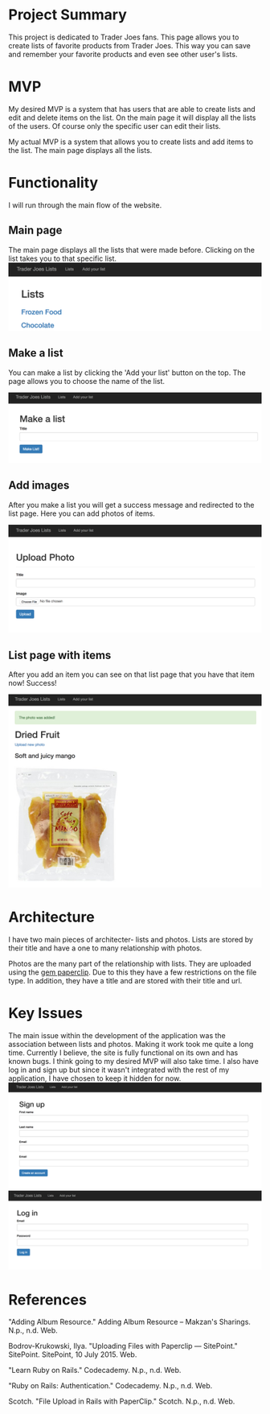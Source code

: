 # Project Summary
This project is dedicated to Trader Joes fans. This page allows you to create lists of favorite products from Trader Joes. This way you can save and remember your favorite products and even see other user's lists.

# MVP

My desired MVP is a system that has users that are able to create lists and edit and delete items on the list. On the main page it will display all the lists of the users. Of course only the specific user can edit their lists.

My actual MVP is a system that allows you to create lists and add items to the list. The main page displays all the lists. 

# Functionality
I will run through the main flow of the website. 
## Main page
The main page displays all the lists that were made before. Clicking on the list takes you to that specific list.
![main page](readme-images/main-page.png)

## Make a list
You can make a list by clicking the 'Add your list' button on the top. The page allows you to choose the name of the list.

![add list](readme-images/add-list.png)

## Add images
After you make a list you will get a success message and redirected to the list page. Here you can add photos of items.

![add picture](readme-images/add-picture.png)

## List page with items
After you add an item you can see on that list page that you have that item now! Success!

![list page two](readme-images/list-page-two.png)
# Architecture
I have two main pieces of architecter- lists and photos.
Lists are stored by their title and have a one to many relationship with photos. 

Photos are the many part of the relationship with lists. They are uploaded using the [gem paperclip](https://github.com/thoughtbot/paperclip). Due to this they have a few restrictions on the file type. In addition, they have a title and are stored with their title and url. 


# Key Issues
The main issue within the development of the application was the association between lists and photos. Making it work took me quite a long time. Currently I believe, the site is fully functional on its own and has known bugs. I think going to my desired MVP will also take time. I also have log in and sign up but since it wasn't integrated with the rest of my application, I have chosen to keep it hidden for now.
![signup](readme-images/signup.png)
![login](readme-images/login.png)

# References

"Adding Album Resource." Adding Album Resource – Makzan's Sharings. N.p., n.d. Web.

Bodrov-Krukowski, Ilya. "Uploading Files with Paperclip — SitePoint." 
SitePoint. SitePoint, 10 July 2015. Web.

"Learn Ruby on Rails." Codecademy. N.p., n.d. Web.

"Ruby on Rails: Authentication." Codecademy. N.p., n.d. Web.

Scotch. "File Upload in Rails with PaperClip." Scotch. N.p., n.d. Web.



